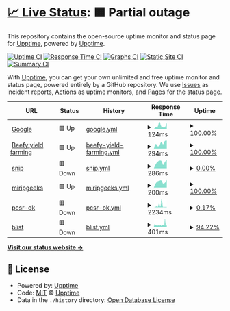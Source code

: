 # [📈 Live Status](https://upptime.github.io/upptime): <!--live status--> **🟧 Partial outage**

This repository contains the open-source uptime monitor and status page for [Upptime](https://upptime.js.org), powered by [Upptime](https://github.com/upptime/upptime).

[![Uptime CI](https://github.com/geeks121/upkan/workflows/Uptime%20CI/badge.svg)](https://github.com/geeks121/upkan/actions?query=workflow%3A%22Uptime+CI%22)
[![Response Time CI](https://github.com/geeks121/upkan/workflows/Response%20Time%20CI/badge.svg)](https://github.com/geeks121/upkan/actions?query=workflow%3A%22Response+Time+CI%22)
[![Graphs CI](https://github.com/geeks121/upkan/workflows/Graphs%20CI/badge.svg)](https://github.com/geeks121/upkan/actions?query=workflow%3A%22Graphs+CI%22)
[![Static Site CI](https://github.com/geeks121/upkan/workflows/Static%20Site%20CI/badge.svg)](https://github.com/geeks121/upkan/actions?query=workflow%3A%22Static+Site+CI%22)
[![Summary CI](https://github.com/geeks121/upkan/workflows/Summary%20CI/badge.svg)](https://github.com/geeks121/upkan/actions?query=workflow%3A%22Summary+CI%22)

With [Upptime](https://upptime.js.org), you can get your own unlimited and free uptime monitor and status page, powered entirely by a GitHub repository. We use [Issues](https://github.com/upptime/upptime/issues) as incident reports, [Actions](https://github.com/geeks121/upkan/actions) as uptime monitors, and [Pages](https://upptime.github.io/upptime) for the status page.

<!--start: status pages-->
<!-- This summary is generated by Upptime (https://github.com/upptime/upptime) -->
<!-- Do not edit this manually, your changes will be overwritten -->
<!-- prettier-ignore -->
| URL | Status | History | Response Time | Uptime |
| --- | ------ | ------- | ------------- | ------ |
| <img alt="" src="https://favicons.githubusercontent.com/www.google.com" height="13"> [Google](https://www.google.com) | 🟩 Up | [google.yml](https://github.com/geeks121/upkan/commits/HEAD/history/google.yml) | <details><summary><img alt="Response time graph" src="./graphs/google/response-time-week.png" height="20"> 124ms</summary><br><a href="https://geeks121.github.io/upkan/history/google"><img alt="Response time 117" src="https://img.shields.io/endpoint?url=https%3A%2F%2Fraw.githubusercontent.com%2Fgeeks121%2Fupkan%2FHEAD%2Fapi%2Fgoogle%2Fresponse-time.json"></a><br><a href="https://geeks121.github.io/upkan/history/google"><img alt="24-hour response time 220" src="https://img.shields.io/endpoint?url=https%3A%2F%2Fraw.githubusercontent.com%2Fgeeks121%2Fupkan%2FHEAD%2Fapi%2Fgoogle%2Fresponse-time-day.json"></a><br><a href="https://geeks121.github.io/upkan/history/google"><img alt="7-day response time 124" src="https://img.shields.io/endpoint?url=https%3A%2F%2Fraw.githubusercontent.com%2Fgeeks121%2Fupkan%2FHEAD%2Fapi%2Fgoogle%2Fresponse-time-week.json"></a><br><a href="https://geeks121.github.io/upkan/history/google"><img alt="30-day response time 125" src="https://img.shields.io/endpoint?url=https%3A%2F%2Fraw.githubusercontent.com%2Fgeeks121%2Fupkan%2FHEAD%2Fapi%2Fgoogle%2Fresponse-time-month.json"></a><br><a href="https://geeks121.github.io/upkan/history/google"><img alt="1-year response time 117" src="https://img.shields.io/endpoint?url=https%3A%2F%2Fraw.githubusercontent.com%2Fgeeks121%2Fupkan%2FHEAD%2Fapi%2Fgoogle%2Fresponse-time-year.json"></a></details> | <details><summary><a href="https://geeks121.github.io/upkan/history/google">100.00%</a></summary><a href="https://geeks121.github.io/upkan/history/google"><img alt="All-time uptime 100.00%" src="https://img.shields.io/endpoint?url=https%3A%2F%2Fraw.githubusercontent.com%2Fgeeks121%2Fupkan%2FHEAD%2Fapi%2Fgoogle%2Fuptime.json"></a><br><a href="https://geeks121.github.io/upkan/history/google"><img alt="24-hour uptime 100.00%" src="https://img.shields.io/endpoint?url=https%3A%2F%2Fraw.githubusercontent.com%2Fgeeks121%2Fupkan%2FHEAD%2Fapi%2Fgoogle%2Fuptime-day.json"></a><br><a href="https://geeks121.github.io/upkan/history/google"><img alt="7-day uptime 100.00%" src="https://img.shields.io/endpoint?url=https%3A%2F%2Fraw.githubusercontent.com%2Fgeeks121%2Fupkan%2FHEAD%2Fapi%2Fgoogle%2Fuptime-week.json"></a><br><a href="https://geeks121.github.io/upkan/history/google"><img alt="30-day uptime 100.00%" src="https://img.shields.io/endpoint?url=https%3A%2F%2Fraw.githubusercontent.com%2Fgeeks121%2Fupkan%2FHEAD%2Fapi%2Fgoogle%2Fuptime-month.json"></a><br><a href="https://geeks121.github.io/upkan/history/google"><img alt="1-year uptime 100.00%" src="https://img.shields.io/endpoint?url=https%3A%2F%2Fraw.githubusercontent.com%2Fgeeks121%2Fupkan%2FHEAD%2Fapi%2Fgoogle%2Fuptime-year.json"></a></details>
| <img alt="" src="https://favicons.githubusercontent.com/beefy.finance" height="13"> [Beefy yield farming](https://beefy.finance) | 🟩 Up | [beefy-yield-farming.yml](https://github.com/geeks121/upkan/commits/HEAD/history/beefy-yield-farming.yml) | <details><summary><img alt="Response time graph" src="./graphs/beefy-yield-farming/response-time-week.png" height="20"> 294ms</summary><br><a href="https://geeks121.github.io/upkan/history/beefy-yield-farming"><img alt="Response time 235" src="https://img.shields.io/endpoint?url=https%3A%2F%2Fraw.githubusercontent.com%2Fgeeks121%2Fupkan%2FHEAD%2Fapi%2Fbeefy-yield-farming%2Fresponse-time.json"></a><br><a href="https://geeks121.github.io/upkan/history/beefy-yield-farming"><img alt="24-hour response time 462" src="https://img.shields.io/endpoint?url=https%3A%2F%2Fraw.githubusercontent.com%2Fgeeks121%2Fupkan%2FHEAD%2Fapi%2Fbeefy-yield-farming%2Fresponse-time-day.json"></a><br><a href="https://geeks121.github.io/upkan/history/beefy-yield-farming"><img alt="7-day response time 294" src="https://img.shields.io/endpoint?url=https%3A%2F%2Fraw.githubusercontent.com%2Fgeeks121%2Fupkan%2FHEAD%2Fapi%2Fbeefy-yield-farming%2Fresponse-time-week.json"></a><br><a href="https://geeks121.github.io/upkan/history/beefy-yield-farming"><img alt="30-day response time 307" src="https://img.shields.io/endpoint?url=https%3A%2F%2Fraw.githubusercontent.com%2Fgeeks121%2Fupkan%2FHEAD%2Fapi%2Fbeefy-yield-farming%2Fresponse-time-month.json"></a><br><a href="https://geeks121.github.io/upkan/history/beefy-yield-farming"><img alt="1-year response time 235" src="https://img.shields.io/endpoint?url=https%3A%2F%2Fraw.githubusercontent.com%2Fgeeks121%2Fupkan%2FHEAD%2Fapi%2Fbeefy-yield-farming%2Fresponse-time-year.json"></a></details> | <details><summary><a href="https://geeks121.github.io/upkan/history/beefy-yield-farming">100.00%</a></summary><a href="https://geeks121.github.io/upkan/history/beefy-yield-farming"><img alt="All-time uptime 99.99%" src="https://img.shields.io/endpoint?url=https%3A%2F%2Fraw.githubusercontent.com%2Fgeeks121%2Fupkan%2FHEAD%2Fapi%2Fbeefy-yield-farming%2Fuptime.json"></a><br><a href="https://geeks121.github.io/upkan/history/beefy-yield-farming"><img alt="24-hour uptime 100.00%" src="https://img.shields.io/endpoint?url=https%3A%2F%2Fraw.githubusercontent.com%2Fgeeks121%2Fupkan%2FHEAD%2Fapi%2Fbeefy-yield-farming%2Fuptime-day.json"></a><br><a href="https://geeks121.github.io/upkan/history/beefy-yield-farming"><img alt="7-day uptime 100.00%" src="https://img.shields.io/endpoint?url=https%3A%2F%2Fraw.githubusercontent.com%2Fgeeks121%2Fupkan%2FHEAD%2Fapi%2Fbeefy-yield-farming%2Fuptime-week.json"></a><br><a href="https://geeks121.github.io/upkan/history/beefy-yield-farming"><img alt="30-day uptime 100.00%" src="https://img.shields.io/endpoint?url=https%3A%2F%2Fraw.githubusercontent.com%2Fgeeks121%2Fupkan%2FHEAD%2Fapi%2Fbeefy-yield-farming%2Fuptime-month.json"></a><br><a href="https://geeks121.github.io/upkan/history/beefy-yield-farming"><img alt="1-year uptime 99.99%" src="https://img.shields.io/endpoint?url=https%3A%2F%2Fraw.githubusercontent.com%2Fgeeks121%2Fupkan%2FHEAD%2Fapi%2Fbeefy-yield-farming%2Fuptime-year.json"></a></details>
| <img alt="" src="https://favicons.githubusercontent.com/snip.geeks121.repl.co" height="13"> [snip](https://snip.geeks121.repl.co/) | 🟥 Down | [snip.yml](https://github.com/geeks121/upkan/commits/HEAD/history/snip.yml) | <details><summary><img alt="Response time graph" src="./graphs/snip/response-time-week.png" height="20"> 286ms</summary><br><a href="https://geeks121.github.io/upkan/history/snip"><img alt="Response time 764" src="https://img.shields.io/endpoint?url=https%3A%2F%2Fraw.githubusercontent.com%2Fgeeks121%2Fupkan%2FHEAD%2Fapi%2Fsnip%2Fresponse-time.json"></a><br><a href="https://geeks121.github.io/upkan/history/snip"><img alt="24-hour response time 396" src="https://img.shields.io/endpoint?url=https%3A%2F%2Fraw.githubusercontent.com%2Fgeeks121%2Fupkan%2FHEAD%2Fapi%2Fsnip%2Fresponse-time-day.json"></a><br><a href="https://geeks121.github.io/upkan/history/snip"><img alt="7-day response time 286" src="https://img.shields.io/endpoint?url=https%3A%2F%2Fraw.githubusercontent.com%2Fgeeks121%2Fupkan%2FHEAD%2Fapi%2Fsnip%2Fresponse-time-week.json"></a><br><a href="https://geeks121.github.io/upkan/history/snip"><img alt="30-day response time 291" src="https://img.shields.io/endpoint?url=https%3A%2F%2Fraw.githubusercontent.com%2Fgeeks121%2Fupkan%2FHEAD%2Fapi%2Fsnip%2Fresponse-time-month.json"></a><br><a href="https://geeks121.github.io/upkan/history/snip"><img alt="1-year response time 764" src="https://img.shields.io/endpoint?url=https%3A%2F%2Fraw.githubusercontent.com%2Fgeeks121%2Fupkan%2FHEAD%2Fapi%2Fsnip%2Fresponse-time-year.json"></a></details> | <details><summary><a href="https://geeks121.github.io/upkan/history/snip">0.00%</a></summary><a href="https://geeks121.github.io/upkan/history/snip"><img alt="All-time uptime 7.42%" src="https://img.shields.io/endpoint?url=https%3A%2F%2Fraw.githubusercontent.com%2Fgeeks121%2Fupkan%2FHEAD%2Fapi%2Fsnip%2Fuptime.json"></a><br><a href="https://geeks121.github.io/upkan/history/snip"><img alt="24-hour uptime 0.00%" src="https://img.shields.io/endpoint?url=https%3A%2F%2Fraw.githubusercontent.com%2Fgeeks121%2Fupkan%2FHEAD%2Fapi%2Fsnip%2Fuptime-day.json"></a><br><a href="https://geeks121.github.io/upkan/history/snip"><img alt="7-day uptime 0.00%" src="https://img.shields.io/endpoint?url=https%3A%2F%2Fraw.githubusercontent.com%2Fgeeks121%2Fupkan%2FHEAD%2Fapi%2Fsnip%2Fuptime-week.json"></a><br><a href="https://geeks121.github.io/upkan/history/snip"><img alt="30-day uptime 0.00%" src="https://img.shields.io/endpoint?url=https%3A%2F%2Fraw.githubusercontent.com%2Fgeeks121%2Fupkan%2FHEAD%2Fapi%2Fsnip%2Fuptime-month.json"></a><br><a href="https://geeks121.github.io/upkan/history/snip"><img alt="1-year uptime 7.42%" src="https://img.shields.io/endpoint?url=https%3A%2F%2Fraw.githubusercontent.com%2Fgeeks121%2Fupkan%2FHEAD%2Fapi%2Fsnip%2Fuptime-year.json"></a></details>
| <img alt="" src="https://favicons.githubusercontent.com/miripgeeks.blogspot.com" height="13"> [miripgeeks](https://miripgeeks.blogspot.com) | 🟩 Up | [miripgeeks.yml](https://github.com/geeks121/upkan/commits/HEAD/history/miripgeeks.yml) | <details><summary><img alt="Response time graph" src="./graphs/miripgeeks/response-time-week.png" height="20"> 200ms</summary><br><a href="https://geeks121.github.io/upkan/history/miripgeeks"><img alt="Response time 218" src="https://img.shields.io/endpoint?url=https%3A%2F%2Fraw.githubusercontent.com%2Fgeeks121%2Fupkan%2FHEAD%2Fapi%2Fmiripgeeks%2Fresponse-time.json"></a><br><a href="https://geeks121.github.io/upkan/history/miripgeeks"><img alt="24-hour response time 262" src="https://img.shields.io/endpoint?url=https%3A%2F%2Fraw.githubusercontent.com%2Fgeeks121%2Fupkan%2FHEAD%2Fapi%2Fmiripgeeks%2Fresponse-time-day.json"></a><br><a href="https://geeks121.github.io/upkan/history/miripgeeks"><img alt="7-day response time 200" src="https://img.shields.io/endpoint?url=https%3A%2F%2Fraw.githubusercontent.com%2Fgeeks121%2Fupkan%2FHEAD%2Fapi%2Fmiripgeeks%2Fresponse-time-week.json"></a><br><a href="https://geeks121.github.io/upkan/history/miripgeeks"><img alt="30-day response time 215" src="https://img.shields.io/endpoint?url=https%3A%2F%2Fraw.githubusercontent.com%2Fgeeks121%2Fupkan%2FHEAD%2Fapi%2Fmiripgeeks%2Fresponse-time-month.json"></a><br><a href="https://geeks121.github.io/upkan/history/miripgeeks"><img alt="1-year response time 218" src="https://img.shields.io/endpoint?url=https%3A%2F%2Fraw.githubusercontent.com%2Fgeeks121%2Fupkan%2FHEAD%2Fapi%2Fmiripgeeks%2Fresponse-time-year.json"></a></details> | <details><summary><a href="https://geeks121.github.io/upkan/history/miripgeeks">100.00%</a></summary><a href="https://geeks121.github.io/upkan/history/miripgeeks"><img alt="All-time uptime 100.00%" src="https://img.shields.io/endpoint?url=https%3A%2F%2Fraw.githubusercontent.com%2Fgeeks121%2Fupkan%2FHEAD%2Fapi%2Fmiripgeeks%2Fuptime.json"></a><br><a href="https://geeks121.github.io/upkan/history/miripgeeks"><img alt="24-hour uptime 100.00%" src="https://img.shields.io/endpoint?url=https%3A%2F%2Fraw.githubusercontent.com%2Fgeeks121%2Fupkan%2FHEAD%2Fapi%2Fmiripgeeks%2Fuptime-day.json"></a><br><a href="https://geeks121.github.io/upkan/history/miripgeeks"><img alt="7-day uptime 100.00%" src="https://img.shields.io/endpoint?url=https%3A%2F%2Fraw.githubusercontent.com%2Fgeeks121%2Fupkan%2FHEAD%2Fapi%2Fmiripgeeks%2Fuptime-week.json"></a><br><a href="https://geeks121.github.io/upkan/history/miripgeeks"><img alt="30-day uptime 100.00%" src="https://img.shields.io/endpoint?url=https%3A%2F%2Fraw.githubusercontent.com%2Fgeeks121%2Fupkan%2FHEAD%2Fapi%2Fmiripgeeks%2Fuptime-month.json"></a><br><a href="https://geeks121.github.io/upkan/history/miripgeeks"><img alt="1-year uptime 100.00%" src="https://img.shields.io/endpoint?url=https%3A%2F%2Fraw.githubusercontent.com%2Fgeeks121%2Fupkan%2FHEAD%2Fapi%2Fmiripgeeks%2Fuptime-year.json"></a></details>
| <img alt="" src="https://favicons.githubusercontent.com/pcsr-ok.geeks121.repl.co" height="13"> [pcsr-ok](https://pcsr-ok.geeks121.repl.co/) | 🟥 Down | [pcsr-ok.yml](https://github.com/geeks121/upkan/commits/HEAD/history/pcsr-ok.yml) | <details><summary><img alt="Response time graph" src="./graphs/pcsr-ok/response-time-week.png" height="20"> 2234ms</summary><br><a href="https://geeks121.github.io/upkan/history/pcsr-ok"><img alt="Response time 4853" src="https://img.shields.io/endpoint?url=https%3A%2F%2Fraw.githubusercontent.com%2Fgeeks121%2Fupkan%2FHEAD%2Fapi%2Fpcsr-ok%2Fresponse-time.json"></a><br><a href="https://geeks121.github.io/upkan/history/pcsr-ok"><img alt="24-hour response time 354" src="https://img.shields.io/endpoint?url=https%3A%2F%2Fraw.githubusercontent.com%2Fgeeks121%2Fupkan%2FHEAD%2Fapi%2Fpcsr-ok%2Fresponse-time-day.json"></a><br><a href="https://geeks121.github.io/upkan/history/pcsr-ok"><img alt="7-day response time 2234" src="https://img.shields.io/endpoint?url=https%3A%2F%2Fraw.githubusercontent.com%2Fgeeks121%2Fupkan%2FHEAD%2Fapi%2Fpcsr-ok%2Fresponse-time-week.json"></a><br><a href="https://geeks121.github.io/upkan/history/pcsr-ok"><img alt="30-day response time 5341" src="https://img.shields.io/endpoint?url=https%3A%2F%2Fraw.githubusercontent.com%2Fgeeks121%2Fupkan%2FHEAD%2Fapi%2Fpcsr-ok%2Fresponse-time-month.json"></a><br><a href="https://geeks121.github.io/upkan/history/pcsr-ok"><img alt="1-year response time 4853" src="https://img.shields.io/endpoint?url=https%3A%2F%2Fraw.githubusercontent.com%2Fgeeks121%2Fupkan%2FHEAD%2Fapi%2Fpcsr-ok%2Fresponse-time-year.json"></a></details> | <details><summary><a href="https://geeks121.github.io/upkan/history/pcsr-ok">0.17%</a></summary><a href="https://geeks121.github.io/upkan/history/pcsr-ok"><img alt="All-time uptime 2.10%" src="https://img.shields.io/endpoint?url=https%3A%2F%2Fraw.githubusercontent.com%2Fgeeks121%2Fupkan%2FHEAD%2Fapi%2Fpcsr-ok%2Fuptime.json"></a><br><a href="https://geeks121.github.io/upkan/history/pcsr-ok"><img alt="24-hour uptime 0.00%" src="https://img.shields.io/endpoint?url=https%3A%2F%2Fraw.githubusercontent.com%2Fgeeks121%2Fupkan%2FHEAD%2Fapi%2Fpcsr-ok%2Fuptime-day.json"></a><br><a href="https://geeks121.github.io/upkan/history/pcsr-ok"><img alt="7-day uptime 0.17%" src="https://img.shields.io/endpoint?url=https%3A%2F%2Fraw.githubusercontent.com%2Fgeeks121%2Fupkan%2FHEAD%2Fapi%2Fpcsr-ok%2Fuptime-week.json"></a><br><a href="https://geeks121.github.io/upkan/history/pcsr-ok"><img alt="30-day uptime 0.00%" src="https://img.shields.io/endpoint?url=https%3A%2F%2Fraw.githubusercontent.com%2Fgeeks121%2Fupkan%2FHEAD%2Fapi%2Fpcsr-ok%2Fuptime-month.json"></a><br><a href="https://geeks121.github.io/upkan/history/pcsr-ok"><img alt="1-year uptime 2.10%" src="https://img.shields.io/endpoint?url=https%3A%2F%2Fraw.githubusercontent.com%2Fgeeks121%2Fupkan%2FHEAD%2Fapi%2Fpcsr-ok%2Fuptime-year.json"></a></details>
| <img alt="" src="https://favicons.githubusercontent.com/blistingsnip.geeks121.repl.co" height="13"> [blist](https://Blistingsnip.geeks121.repl.co) | 🟥 Down | [blist.yml](https://github.com/geeks121/upkan/commits/HEAD/history/blist.yml) | <details><summary><img alt="Response time graph" src="./graphs/blist/response-time-week.png" height="20"> 401ms</summary><br><a href="https://geeks121.github.io/upkan/history/blist"><img alt="Response time 647" src="https://img.shields.io/endpoint?url=https%3A%2F%2Fraw.githubusercontent.com%2Fgeeks121%2Fupkan%2FHEAD%2Fapi%2Fblist%2Fresponse-time.json"></a><br><a href="https://geeks121.github.io/upkan/history/blist"><img alt="24-hour response time 669" src="https://img.shields.io/endpoint?url=https%3A%2F%2Fraw.githubusercontent.com%2Fgeeks121%2Fupkan%2FHEAD%2Fapi%2Fblist%2Fresponse-time-day.json"></a><br><a href="https://geeks121.github.io/upkan/history/blist"><img alt="7-day response time 401" src="https://img.shields.io/endpoint?url=https%3A%2F%2Fraw.githubusercontent.com%2Fgeeks121%2Fupkan%2FHEAD%2Fapi%2Fblist%2Fresponse-time-week.json"></a><br><a href="https://geeks121.github.io/upkan/history/blist"><img alt="30-day response time 333" src="https://img.shields.io/endpoint?url=https%3A%2F%2Fraw.githubusercontent.com%2Fgeeks121%2Fupkan%2FHEAD%2Fapi%2Fblist%2Fresponse-time-month.json"></a><br><a href="https://geeks121.github.io/upkan/history/blist"><img alt="1-year response time 647" src="https://img.shields.io/endpoint?url=https%3A%2F%2Fraw.githubusercontent.com%2Fgeeks121%2Fupkan%2FHEAD%2Fapi%2Fblist%2Fresponse-time-year.json"></a></details> | <details><summary><a href="https://geeks121.github.io/upkan/history/blist">94.22%</a></summary><a href="https://geeks121.github.io/upkan/history/blist"><img alt="All-time uptime 93.81%" src="https://img.shields.io/endpoint?url=https%3A%2F%2Fraw.githubusercontent.com%2Fgeeks121%2Fupkan%2FHEAD%2Fapi%2Fblist%2Fuptime.json"></a><br><a href="https://geeks121.github.io/upkan/history/blist"><img alt="24-hour uptime 92.47%" src="https://img.shields.io/endpoint?url=https%3A%2F%2Fraw.githubusercontent.com%2Fgeeks121%2Fupkan%2FHEAD%2Fapi%2Fblist%2Fuptime-day.json"></a><br><a href="https://geeks121.github.io/upkan/history/blist"><img alt="7-day uptime 94.22%" src="https://img.shields.io/endpoint?url=https%3A%2F%2Fraw.githubusercontent.com%2Fgeeks121%2Fupkan%2FHEAD%2Fapi%2Fblist%2Fuptime-week.json"></a><br><a href="https://geeks121.github.io/upkan/history/blist"><img alt="30-day uptime 87.30%" src="https://img.shields.io/endpoint?url=https%3A%2F%2Fraw.githubusercontent.com%2Fgeeks121%2Fupkan%2FHEAD%2Fapi%2Fblist%2Fuptime-month.json"></a><br><a href="https://geeks121.github.io/upkan/history/blist"><img alt="1-year uptime 93.81%" src="https://img.shields.io/endpoint?url=https%3A%2F%2Fraw.githubusercontent.com%2Fgeeks121%2Fupkan%2FHEAD%2Fapi%2Fblist%2Fuptime-year.json"></a></details>

<!--end: status pages-->

[**Visit our status website →**](https://upptime.github.io/upptime)

## 📄 License

- Powered by: [Upptime](https://github.com/upptime/upptime)
- Code: [MIT](./LICENSE) © [Upptime](https://upptime.js.org)
- Data in the `./history` directory: [Open Database License](https://opendatacommons.org/licenses/odbl/1-0/)
